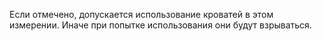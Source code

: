 Если отмечено, допускается использование кроватей в этом измерении. Иначе при попытке использования они будут взрываться.